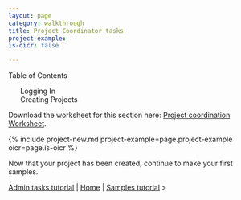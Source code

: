 ```yaml
---
layout: page
category: walkthrough
title: Project Coordinator tasks
project-example: 
is-oicr: false

---
```


<div id="toc">
Table of Contents
<ol>
    <li><a href="#login">Logging In</a></li>
    <li><a href="#proj">Creating Projects</a></li>
</ol>
</div>

<div id="infobox">
Download the worksheet for this section here: <a href="1-0-project-coordination-worksheet">Project coordination Worksheet</a>.
</div>

{% include project-new.md project-example=page.project-example oicr=page.is-oicr %}


Now that your project has been created, continue to make your first samples.


<a href="plain-0-0-admin-tasks">Admin tasks tutorial</a> | <a href="plain-index">Home</a> | <a href="plain-2-0-samples">Samples tutorial</a> >

